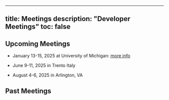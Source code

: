 
---
title: Meetings
description: "Developer Meetings"
toc: false
---
## Upcoming Meetings

- January 13-15, 2025 at University of Michigan: [more info](https://github.com/ALPSim/alpsim.github.io/content/meetings/michigan.md)

- June 9-11, 2025 in Trento Italy

- August 4-6, 2025 in Arlington, VA

## Past Meetings

